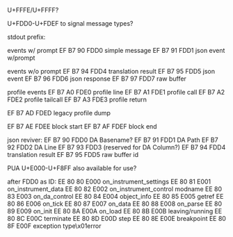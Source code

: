 U+FFFE/U+FFFF?

U+FDD0-U+FDEF to signal message types?

stdout prefix:

events w/ prompt
EF B7 90  FDD0  simple message
EF B7 91  FDD1  json event w/prompt

events w/o prompt
EF B7 94  FDD4  translation result
EF B7 95  FDD5  json event
EF B7 96  FDD6  json response
EF B7 97  FDD7  raw buffer

profile events
EF B7 A0  FDE0  profile line
EF B7 A1  FDE1  profile call
EF B7 A2  FDE2  profile tailcall
EF B7 A3  FDE3  profile return

EF B7 AD  FDED  legacy profile dump

EF B7 AE  FDEE  block start
EF B7 AF  FDEF  block end

json reviver:
EF B7 90  FDD0  DA Basename?
EF B7 91  FDD1  DA Path
EF B7 92  FDD2  DA Line
EF B7 93  FDD3  (reserved for DA Column?)
EF B7 94  FDD4  translation result
EF B7 95  FDD5  raw buffer id

PUA U+E000-U+F8FF also available for use?

after FDD0 as ID:
EE 80 80  E000  on_instrument_settings
EE 80 81  E001  on_instrument_data
EE 80 82  E002  on_instrument_control
	modname
EE 80 83  E003  on_da_control
EE 80 84  E004  object_info
EE 80 85  E005  getref
EE 80 86  E006  on_tick
EE 80 87  E007  on_data
EE 80 88  E008  on_parse
EE 80 89  E009  on_init
EE 80 8A  E00A  on_load
EE 80 8B  E00B  leaving/running
EE 80 8C  E00C  terminate
EE 80 8D  E00D  step
EE 80 8E  E00E  breakpoint
EE 80 8F  E00F  exception
	type\x01error